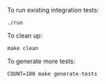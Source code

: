 To run existing integration tests:

```
./run
```

To clean up:

```
make clean
```

To generate more tests:

```
COUNT=100 make generate-tests
```
